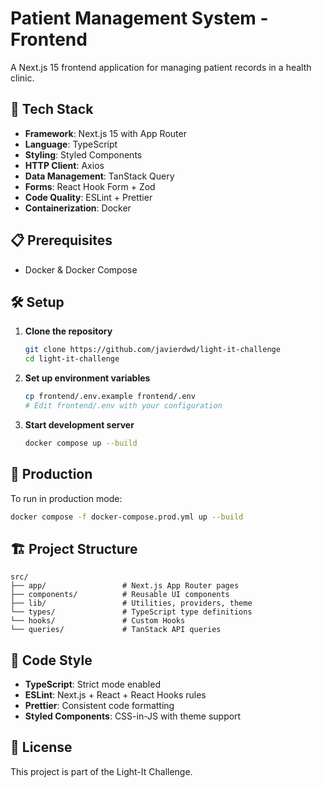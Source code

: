 # Patient Management System - Frontend

A Next.js 15 frontend application for managing patient records in a health clinic.

## 🚀 Tech Stack

- **Framework**: Next.js 15 with App Router
- **Language**: TypeScript
- **Styling**: Styled Components
- **HTTP Client**: Axios
- **Data Management**: TanStack Query
- **Forms**: React Hook Form + Zod
- **Code Quality**: ESLint + Prettier
- **Containerization**: Docker

## 📋 Prerequisites

- Docker & Docker Compose

## 🛠️ Setup

1. **Clone the repository**

   ```bash
   git clone https://github.com/javierdwd/light-it-challenge
   cd light-it-challenge
   ```

2. **Set up environment variables**

   ```bash
   cp frontend/.env.example frontend/.env
   # Edit frontend/.env with your configuration
   ```

3. **Start development server**
   ```bash
   docker compose up --build
   ```

## 🚀 Production

To run in production mode:

```bash
docker compose -f docker-compose.prod.yml up --build
```

## 🏗️ Project Structure

```
src/
├── app/                 # Next.js App Router pages
├── components/          # Reusable UI components
├── lib/                 # Utilities, providers, theme
└── types/               # TypeScript type definitions
└── hooks/               # Custom Hooks
└── queries/             # TanStack API queries
```

## 📝 Code Style

- **TypeScript**: Strict mode enabled
- **ESLint**: Next.js + React + React Hooks rules
- **Prettier**: Consistent code formatting
- **Styled Components**: CSS-in-JS with theme support

## 📄 License

This project is part of the Light-It Challenge.
